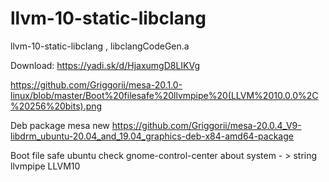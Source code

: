 # llvm-10-static-libclang
llvm-10-static-libclang , libclangCodeGen.a

Download: https://yadi.sk/d/HjaxumgD8LIKVg

https://github.com/Griggorii/mesa-20.1.0-linux/blob/master/Boot%20filesafe%20llvmpipe%20(LLVM%2010.0.0%2C%20256%20bits).png

Deb package mesa new https://github.com/Griggorii/mesa-20.0.4_V9-libdrm_ubuntu-20.04_and_19.04_graphics-deb-x84-amd64-package

Boot file safe ubuntu check gnome-control-center about system - > string llvmpipe LLVM10
